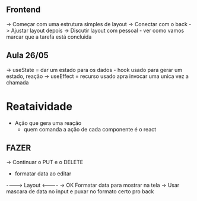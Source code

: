 ## Frontend
-> Começar com uma estrutura simples de layout
-> Conectar com o back
-> Ajustar layout depois
-> Discutir layout com pessoal
    - ver como vamos marcar que a tarefa está concluida

## Aula 26/05
-> useState = dar um estado para os dados - hook usado para gerar um estado, reação
-> useEffect = recurso usado apra invocar uma unica vez a chamada 

# Reataividade
- Ação que gera uma reação
    - quem comanda a ação de cada componente é o react

## FAZER ##
-> Continuar o PUT e o DELETE

- formatar data ao editar

----> Layout <----
-> OK Formatar data para mostrar na tela
-> Usar mascara de data no input e puxar no formato certo pro back
